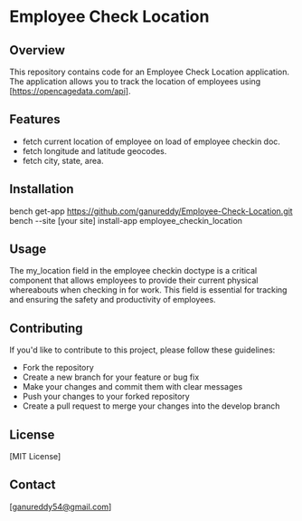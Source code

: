 # Employee Check Location

## Overview
This repository contains code for an Employee Check Location application. The application allows you to track the location of employees using [https://opencagedata.com/api].

## Features
- fetch current location of employee on load of employee checkin doc.
- fetch longitude and latitude geocodes.
- fetch city, state, area.

## Installation
bench get-app https://github.com/ganureddy/Employee-Check-Location.git
bench --site [your site] install-app employee_checkin_location

## Usage
The my_location field in the employee checkin doctype is a critical component that allows employees to provide their current physical whereabouts when checking in for work. This field is essential for tracking and ensuring the safety and productivity of employees.

## Contributing
If you'd like to contribute to this project, please follow these guidelines:
- Fork the repository
- Create a new branch for your feature or bug fix
- Make your changes and commit them with clear messages
- Push your changes to your forked repository
- Create a pull request to merge your changes into the develop branch

## License
[MIT License]

## Contact
[ganureddy54@gmail.com]
